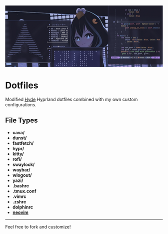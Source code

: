 ![banner](banner.jpg)

# Dotfiles

Modified [Hyde](https://github.com/Hyde-project/hyde) Hyprland dotfiles combined with my own custom configurations.

## File Types

- **cava/**
- **dunst/**
- **fastfetch/**
- **hypr/**
- **kitty/**
- **rofi/**
- **swaylock/**
- **waybar/**
- **wlogout/**
- **yazi/**
- **.bashrc**
- **.tmux.conf**
- **.vimrc**
- **.zshrc**
- **dolphinrc**
- **[neovim](https://github.com/SamTheTechi/nvimConfig)**

---

Feel free to fork and customize!
